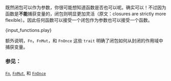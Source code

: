 既然闭包可以作为参数，你很可能想知道函数是否也可以呢。确实可以！不过因为函数是**不能**捕获变量的，闭包则明显更加灵活（原文：closures are strictly more flexible）。因此任何函数可以接受一个闭包作为参数也可以接受一个函数。

{input_functions.play}

额外说明，`Fn`，`FnMut`，和 `FnOnce` 这些 `trait` 明确了闭包如何从封闭的作用域中捕获变量。

### 参见：

[`Fn`][fn], [`FnMut`][fn_mut], 和 [`FnOnce`][fn_once]

[fn]: http://doc.rust-lang.org/std/ops/trait.Fn.html
[fn_mut]: http://doc.rust-lang.org/std/ops/trait.FnMut.html
[fn_once]: http://doc.rust-lang.org/std/ops/trait.FnOnce.html
